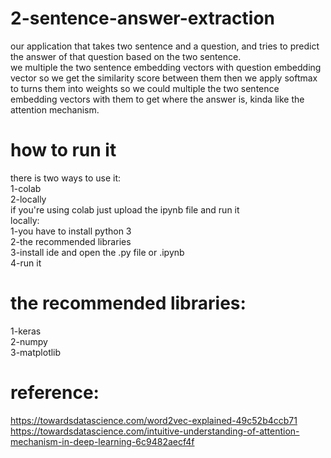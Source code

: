 # 2-sentence-answer-extraction
our application that takes two sentence and a question, and tries to predict the answer of that question based on the two sentence.<br/>
we multiple the two sentence embedding vectors with question embedding vector so we get the similarity score between them then we apply softmax to turns them into weights so we could multiple the two sentence embedding vectors with them to get where the answer is, kinda like the attention mechanism.
# how to run it
there is two ways to use it:<br/>
1-colab<br/>
2-locally<br/>
if you're using colab just upload the ipynb file and run it<br/>
locally:<br/>
1-you have to install python 3<br/>
2-the recommended libraries<br/>
3-install ide and open the .py file or .ipynb<br/>
4-run it

# the recommended libraries:
1-keras<br/>
2-numpy<br/>
3-matplotlib<br/>

# reference:
https://towardsdatascience.com/word2vec-explained-49c52b4ccb71<br/>
https://towardsdatascience.com/intuitive-understanding-of-attention-mechanism-in-deep-learning-6c9482aecf4f
